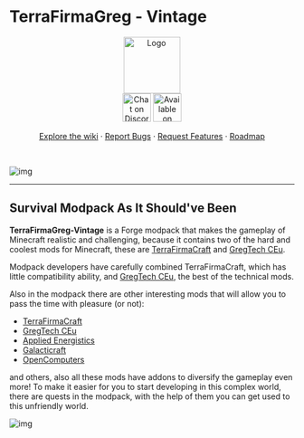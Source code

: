 # TerraFirmaGreg - Vintage

<div align="center">
  <a href="https://github.com/TerraFirmaGreg-Team/Modpack-Vintage">
    <img src="https://github.com/TerraFirmaGreg-Team/.github/blob/main/branding/logo.png?raw=true" alt="Logo" height="100">
  </a>
  <br/>

  <a href="https://discord.gg/AEaCzCTUwQ">
  <img src="https://github.com/TerraFirmaGreg-Team/.github/blob/main/branding/discord_logo.png?raw=true" alt="Chat on Discord" height="50"></a>

  <a href="https://www.curseforge.com/minecraft/modpacks/terrafirmagreg-vintage">
  <img src="https://github.com/TerraFirmaGreg-Team/.github/blob/main/branding/curseforge_logo.png?raw=true" alt="Available on СurseForge" height="50"></a>
  <br/>
  <p align="center">
    <a href="https://github.com/TerraFirmaGreg-Team/Modpack-Vintage/wiki">Explore the wiki</a>
    ·
    <a href="https://github.com/TerraFirmaGreg-Team/Modpack-Vintage/issues">Report Bugs</a>
    ·
    <a href="https://github.com/TerraFirmaGreg-Team/Modpack-Vintage/issues">Request Features</a>
    ·
    <a href="https://github.com/orgs/TerraFirmaGreg-Team/projects/9">Roadmap</a>
  </p>
</div>
<br/>

![img](https://github.com/TerraFirmaGreg-Team/.github/blob/main/branding/logo_large.png?raw=true)

***

## Survival Modpack As It Should've Been

**TerraFirmaGreg-Vintage** is a Forge modpack that makes the gameplay of Minecraft realistic and challenging, because it contains two of the hard and coolest mods for Minecraft, these are [TerraFirmaCraft](https://www.curseforge.com/minecraft/mc-mods/terrafirmacraft) and [GregTech CEu](https://www.curseforge.com/minecraft/mc-mods/gregtech-ce-unofficial).

Modpack developers have carefully combined TerraFirmaCraft, which has little compatibility ability, and [GregTech CEu](https://www.curseforge.com/minecraft/mc-mods/gregtech-ce-unofficial), the best of the technical mods.

Also in the modpack there are other interesting mods that will allow you to pass the time with pleasure (or not):

- [TerraFirmaCraft](https://www.curseforge.com/minecraft/mc-mods/terrafirmacraft)
- [GregTech CEu](https://www.curseforge.com/minecraft/mc-mods/gregtech-ce-unofficial)
- [Applied Energistics](https://www.curseforge.com/minecraft/mc-mods/ae2-extended-life)
- [Galacticraft](https://www.curseforge.com/minecraft/mc-mods/galacticraft-legacy)
- [OpenComputers](https://www.curseforge.com/minecraft/mc-mods/opencomputers)


and others, also all these mods have addons to diversify the gameplay even more! To make it easier for you to start developing in this complex world, there are quests in the modpack, with the help of them you can get used to this unfriendly world.

![img](https://github.com/TerraFirmaGreg-Team/.github/blob/main/branding/image_readme.png?raw=true)
